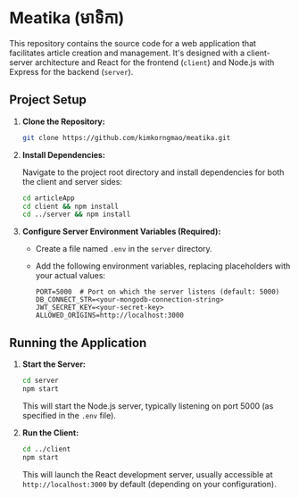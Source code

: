 # Meatika (មាទិកា)

This repository contains the source code for a web application that facilitates article creation and management. It's designed with a client-server architecture and React for the frontend (`client`) and Node.js with Express for the backend (`server`).

## Project Setup

1. **Clone the Repository:**

   ```bash
   git clone https://github.com/kimkorngmao/meatika.git
   ```

2. **Install Dependencies:**

   Navigate to the project root directory and install dependencies for both the client and server sides:

   ```bash
   cd articleApp
   cd client && npm install
   cd ../server && npm install
   ```

3. **Configure Server Environment Variables (Required):**

   - Create a file named `.env` in the `server` directory.
   - Add the following environment variables, replacing placeholders with your actual values:

     ```
     PORT=5000  # Port on which the server listens (default: 5000)
     DB_CONNECT_STR=<your-mongodb-connection-string>
     JWT_SECRET_KEY=<your-secret-key>
     ALLOWED_ORIGINS=http://localhost:3000
     ```

## Running the Application

1. **Start the Server:**

   ```bash
   cd server
   npm start
   ```

   This will start the Node.js server, typically listening on port 5000 (as specified in the `.env` file).

2. **Run the Client:**

   ```bash
   cd ../client
   npm start
   ```

   This will launch the React development server, usually accessible at `http://localhost:3000` by default (depending on your configuration).
